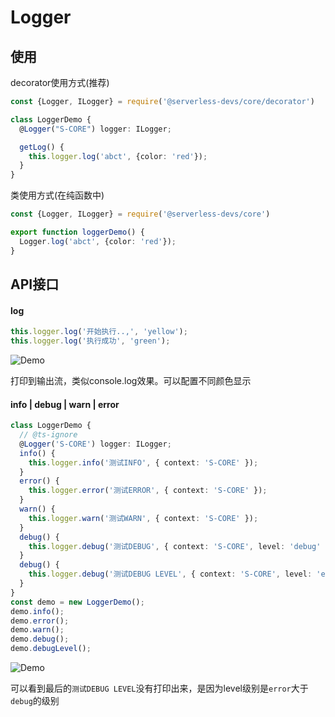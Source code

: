 # Logger

## 使用

decorator使用方式(推荐)

```typescript
const {Logger, ILogger} = require('@serverless-devs/core/decorator')

class LoggerDemo {
  @Logger("S-CORE") logger: ILogger;

  getLog() {
    this.logger.log('abct', {color: 'red'});
  }
}
```

类使用方式(在纯函数中)

```typescript
const {Logger, ILogger} = require('@serverless-devs/core')

export function loggerDemo() {
  Logger.log('abct', {color: 'red'});
}
```

## API接口

#### log

```typescript
this.logger.log('开始执行..,', 'yellow');
this.logger.log('执行成功', 'green');
```
![Demo](https://img.alicdn.com/imgextra/i3/O1CN01uL8Q5T218ZM3Anfn4_!!6000000006940-2-tps-974-98.png)

打印到输出流，类似console.log效果。可以配置不同颜色显示

#### info | debug | warn | error

```typescript
class LoggerDemo {
  // @ts-ignore
  @Logger('S-CORE') logger: ILogger;
  info() {
    this.logger.info('测试INFO', { context: 'S-CORE' });
  }
  error() {
    this.logger.error('测试ERROR', { context: 'S-CORE' });
  }
  warn() {
    this.logger.warn('测试WARN', { context: 'S-CORE' });
  }
  debug() {
    this.logger.debug('测试DEBUG', { context: 'S-CORE', level: 'debug' });
  }
  debug() {
    this.logger.debug('测试DEBUG LEVEL', { context: 'S-CORE', level: 'error' });
  }
}
const demo = new LoggerDemo();
demo.info();
demo.error();
demo.warn();
demo.debug();
demo.debugLevel();
```
![Demo](https://img.alicdn.com/imgextra/i2/O1CN01dIP3VW1bZsy1YO3oL_!!6000000003480-2-tps-1082-186.png)

可以看到最后的`测试DEBUG LEVEL`没有打印出来，是因为level级别是`error`大于`debug`的级别
